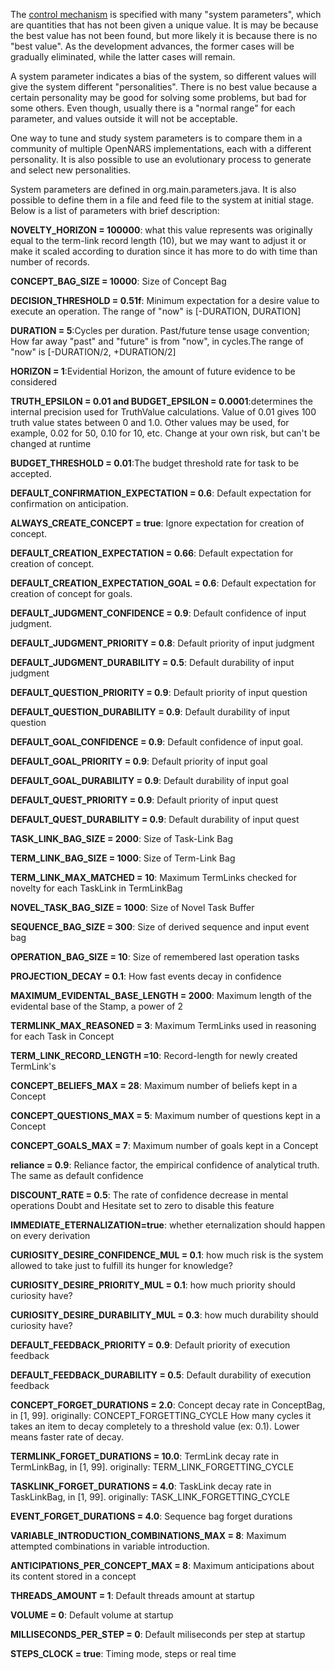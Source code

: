 The [control mechanism](https://github.com/opennars/opennars/wiki/Inference-Control) is specified with many "system parameters", which are quantities that has not been given a unique value. It is may be because the best value has not been found, but more likely it is because there is no "best value". As the development advances, the former cases will be gradually eliminated, while the latter cases will remain.

A system parameter indicates a bias of the system, so different values will give the system different "personalities". There is no best value because a certain personality may be good for solving some problems, but bad for some others. Even though, usually there is a "normal range" for each parameter, and values outside it will not be acceptable.

One way to tune and study system parameters is to compare them in a community of multiple OpenNARS implementations, each with a different personality. It is also possible to use an evolutionary process to generate and select new personalities.

System parameters are defined in org.main.parameters.java. It is also possible to define them in a file and feed file to the system at initial stage. Below is a list of parameters with brief description:

**NOVELTY_HORIZON = 100000**: what this value represents was originally equal to the term-link record length (10), but we may want to adjust it or make it scaled according to duration since it has more to do with time than number of records.<br/>

**CONCEPT_BAG_SIZE = 10000**: Size of Concept Bag<br/>

**DECISION_THRESHOLD = 0.51f**: Minimum expectation for a desire value to execute an operation. The range of "now" is [-DURATION, DURATION]<br/> 

**DURATION = 5**:Cycles per duration. Past/future tense usage convention; How far away "past" and "future" is from "now", in cycles.The range of "now" is [-DURATION/2, +DURATION/2]<br/>

**HORIZON = 1**:Evidential Horizon, the amount of future evidence to be considered<br/>

**TRUTH_EPSILON = 0.01 and BUDGET_EPSILON = 0.0001**:determines the internal precision used for TruthValue calculations. Value of 0.01 gives 100 truth value states between 0 and 1.0. Other values may be used, for example, 0.02 for 50, 0.10 for 10, etc. Change at your own risk, but can't be changed at runtime<br/>

**BUDGET_THRESHOLD = 0.01**:The budget threshold rate for task to be accepted.<br/>

**DEFAULT_CONFIRMATION_EXPECTATION = 0.6**: Default expectation for confirmation on anticipation.<br/>

**ALWAYS_CREATE_CONCEPT = true**: Ignore expectation for creation of concept.<br/>

**DEFAULT_CREATION_EXPECTATION = 0.66**: Default expectation for creation of concept.<br/>

**DEFAULT_CREATION_EXPECTATION_GOAL = 0.6**: Default expectation for creation of concept for goals.<br/>

**DEFAULT_JUDGMENT_CONFIDENCE = 0.9**: Default confidence of input judgment.<br/> 

**DEFAULT_JUDGMENT_PRIORITY = 0.8**: Default priority of input judgment<br/>

**DEFAULT_JUDGMENT_DURABILITY = 0.5**: Default durability of input judgment<br/>

**DEFAULT_QUESTION_PRIORITY = 0.9**: Default priority of input question<br/>

**DEFAULT_QUESTION_DURABILITY = 0.9**: Default durability of input question<br/>

**DEFAULT_GOAL_CONFIDENCE = 0.9**: Default confidence of input goal.<br/>

**DEFAULT_GOAL_PRIORITY = 0.9**: Default priority of input goal<br/>

**DEFAULT_GOAL_DURABILITY = 0.9**: Default durability of input goal<br/>

**DEFAULT_QUEST_PRIORITY = 0.9**: Default priority of input quest<br/>

**DEFAULT_QUEST_DURABILITY = 0.9**: Default durability of input quest<br/>

**TASK_LINK_BAG_SIZE = 2000**: Size of Task-Link Bag<br/>

**TERM_LINK_BAG_SIZE = 1000**: Size of Term-Link Bag<br/>

**TERM_LINK_MAX_MATCHED = 10**: Maximum TermLinks checked for novelty for each TaskLink in TermLinkBag<br/>

**NOVEL_TASK_BAG_SIZE = 1000**: Size of Novel Task Buffer<br/>

**SEQUENCE_BAG_SIZE = 300**: Size of derived sequence and input event bag<br/>

**OPERATION_BAG_SIZE = 10**: Size of remembered last operation tasks<br/>

**PROJECTION_DECAY = 0.1**: How fast events decay in confidence<br/>

**MAXIMUM_EVIDENTAL_BASE_LENGTH = 2000**: Maximum length of the evidental base of the Stamp, a power of 2<br/>

**TERMLINK_MAX_REASONED = 3**: Maximum TermLinks used in reasoning for each Task in Concept<br/>

**TERM_LINK_RECORD_LENGTH =10**: Record-length for newly created TermLink's<br/>

**CONCEPT_BELIEFS_MAX = 28**: Maximum number of beliefs kept in a Concept<br/>

**CONCEPT_QUESTIONS_MAX = 5**: Maximum number of questions kept in a Concept<br/>

**CONCEPT_GOALS_MAX = 7**: Maximum number of goals kept in a Concept<br/>

**reliance = 0.9**: Reliance factor, the empirical confidence of analytical truth. The same as default confidence<br/>

**DISCOUNT_RATE = 0.5**: The rate of confidence decrease in mental operations Doubt and Hesitate set to zero to disable this feature<br/>

**IMMEDIATE_ETERNALIZATION=true**: whether eternalization should happen on every derivation<br/>

**CURIOSITY_DESIRE_CONFIDENCE_MUL = 0.1**: how much risk is the system allowed to take just to fulfill its hunger for knowledge? <br/>

**CURIOSITY_DESIRE_PRIORITY_MUL = 0.1**: how much priority should curiosity have?<br/>

**CURIOSITY_DESIRE_DURABILITY_MUL = 0.3**: how much durability should curiosity have?<br/>

**DEFAULT_FEEDBACK_PRIORITY = 0.9**: Default priority of execution feedback<br/>

**DEFAULT_FEEDBACK_DURABILITY = 0.5**: Default durability of execution feedback<br/>

**CONCEPT_FORGET_DURATIONS = 2.0**: Concept decay rate in ConceptBag, in [1, 99].  originally: CONCEPT_FORGETTING_CYCLE How many cycles it takes an item to decay completely to a threshold value (ex: 0.1). Lower means faster rate of decay.<br/>

**TERMLINK_FORGET_DURATIONS = 10.0**: TermLink decay rate in TermLinkBag, in [1, 99]. originally: TERM_LINK_FORGETTING_CYCLE<br/>

**TASKLINK_FORGET_DURATIONS = 4.0**: TaskLink decay rate in TaskLinkBag, in [1, 99]. originally: TASK_LINK_FORGETTING_CYCLE<br/>

**EVENT_FORGET_DURATIONS = 4.0**: Sequence bag forget durations<br/>

**VARIABLE_INTRODUCTION_COMBINATIONS_MAX = 8**: Maximum attempted combinations in variable introduction.<br/>

**ANTICIPATIONS_PER_CONCEPT_MAX = 8**: Maximum anticipations about its content stored in a concept<br/>

**THREADS_AMOUNT = 1**: Default threads amount at startup<br/>

**VOLUME = 0**: Default volume at startup<br/> 

**MILLISECONDS_PER_STEP = 0**: Default miliseconds per step at startup<br/>

**STEPS_CLOCK = true**: Timing mode, steps or real time<br/>
